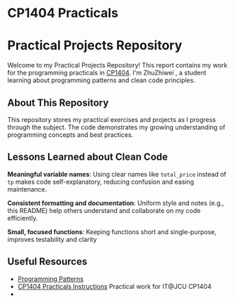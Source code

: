 # CP1404 Practicals
# Practical Projects Repository
Welcome to my Practical Projects Repository! This report contains my work for the programming practicals in [CP1404](https://github.com/CP1404/Practicals).     I'm ZhuZhiwei , a student learning about programming patterns and clean code principles.


## About This Repository
This repository stores my practical exercises and projects as I progress through the subject.       The code demonstrates my growing understanding of programming concepts and best practices.


## Lessons Learned about Clean Code
**Meaningful variable names**: Using clear names like `total_price` instead of `tp` makes code self-explanatory, reducing confusion and easing maintenance.

 **Consistent formatting and documentation**: Uniform style and notes (e.g., this README) help others understand and collaborate on my code efficiently.

**Small, focused functions**: Keeping functions short and single-purpose, improves testability and clarity

## Useful Resources

- [Programming Patterns](https://github.com/WalterZhu215/cp1404pract)
- [CP1404 Practicals Instructions](https://github.com/WalterZhu215/cp1404practicals) 
Practical work for IT@JCU CP1404
- 
